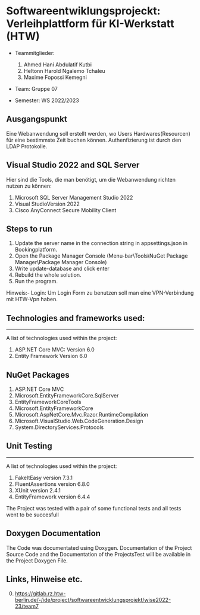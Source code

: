 
# Softwareentwiklungsprojeckt:  Verleihplattform für KI-Werkstatt (HTW)
* Teammitglieder:
	1. <Name1>Ahmed Hani Abdulatif Kutbi
	2. <Name2>Heltonn Harold Ngalemo Tchaleu
	3. <Name3>Maxime Fopossi Kemegni

* Team: <Teamnummer>Gruppe 07
* Semester: WS 2022/2023

## Ausgangspunkt
Eine Webanwendung soll erstellt werden, wo Users Hardwares(Resourcen) für eine bestimmste Zeit buchen können. Authenfizierung ist durch den LDAP Protokolle.

## Visual Studio 2022 and SQL Server

 Hier sind die Tools, die man benötigt, um die Webanwendung richten nutzen zu können:
1. Microsoft SQL Server Management Studio 2022
2. Visual StudioVersion 2022
3. Cisco AnyConnect Secure Mobility Client

## Steps to run

1. Update the server name in the connection string in appsettings.json in Bookingplatform.
2. Open the Package Manager Console (Menu-bar\Tools\NuGet Package Manager\Package Manager Console)
3. Write update-database and click enter
4. Rebuild the whole solution.
5. Run the program.

Hinweis:-
Login: Um Login Form zu benutzen soll man eine VPN-Verbindung mit HTW-Vpn haben. 

## Technologies and frameworks used:
***
A list of technologies used within the project:

1. ASP.NET Core MVC: Version 6.0
2. Entity Framework Version 6.0

## NuGet Packages
1. ASP.NET Core MVC
2. Microsoft.EntityFrameworkCore.SqlServer
3. EntityFrameworkCoreTools
4. Microsoft.EntityFrameworkCore
5. Microsoft.AspNetCore.Mvc.Razor.RuntimeCompilation
6. Microsoft.VisualStudio.Web.CodeGeneration.Design
7. System.DirectoryServices.Protocols

## Unit Testing
***
A list of technologies used within the project:
1. FakeItEasy version 7.3.1
2. FluentAssertions version 6.8.0
3. XUnit version 2.4.1
4. EntityFramework version 6.4.4

The Project was tested with a pair of some functional tests and all tests went to be succesfull

## Doxygen Documentation
The Code was documentated using Doxygen.
Documentation of the Project Source Code and the Documentation of the ProjectsTest will be available in the Project Doxygen File. 

## Links, Hinweise etc.
0. https://gitlab.rz.htw-berlin.de/-/ide/project/softwareentwicklungsprojekt/wise2022-23/team7
